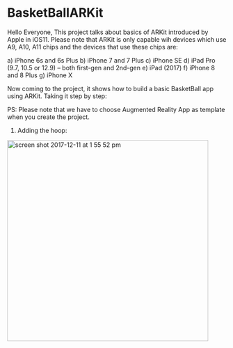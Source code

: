 # BasketBallARKit
Hello Everyone, This project talks about basics of ARKit introduced by Apple in iOS11. Please note that ARKit is only capable wih 
devices which use A9, A10, A11 chips and the devices that use these chips are:

a) iPhone 6s and 6s Plus 
b) iPhone 7 and 7 Plus 
c) iPhone SE
d) iPad Pro (9.7, 10.5 or 12.9) – both first-gen and 2nd-gen
e) iPad (2017)
f) iPhone 8 and 8 Plus
g) iPhone X

Now coming to the project, it shows how to build a basic BasketBall app using ARKit. Taking it step by step:

PS: Please note that we have to choose Augmented Reality App as template when you create the project.

1) Adding the hoop:


<img width="462" alt="screen shot 2017-12-11 at 1 55 52 pm" src="https://user-images.githubusercontent.com/21070922/33821763-1db1e81e-de7b-11e7-8ac2-16fe006176b0.png">
